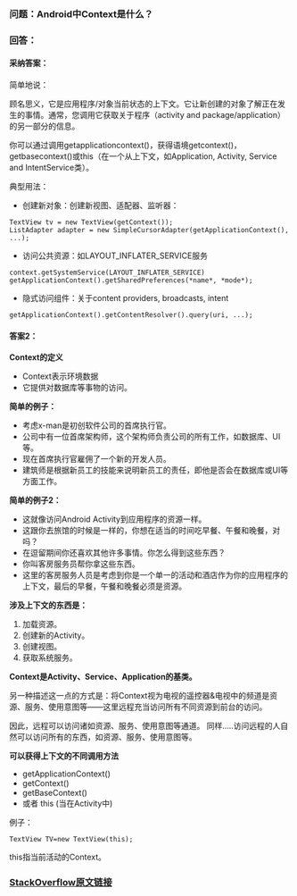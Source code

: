 ### 问题：Android中Context是什么？

### 回答：
#### 采纳答案：

简单地说：

顾名思义，它是应用程序/对象当前状态的上下文。它让新创建的对象了解正在发生的事情。通常，您调用它获取关于程序（activity and package/application）的另一部分的信息。


你可以通过调用getapplicationcontext()，获得语境getcontext()，getbasecontext()或this（在一个从上下文，如Application, Activity, Service and IntentService类）。

典型用法：

- 创建新对象：创建新视图、适配器、监听器：

```
TextView tv = new TextView(getContext());
ListAdapter adapter = new SimpleCursorAdapter(getApplicationContext(), ...);
```

- 访问公共资源：如LAYOUT_INFLATER_SERVICE服务

```
context.getSystemService(LAYOUT_INFLATER_SERVICE)
getApplicationContext().getSharedPreferences(*name*, *mode*);
```
- 隐式访问组件：关于content providers, broadcasts, intent
```
getApplicationContext().getContentResolver().query(uri, ...);
```


#### 答案2：

**Context的定义**

- Context表示环境数据
- 它提供对数据库等事物的访问。

**简单的例子：**

- 考虑x-man是初创软件公司的首席执行官。
- 公司中有一位首席架构师，这个架构师负责公司的所有工作，如数据库、UI等。
- 现在首席执行官雇佣了一个新的开发人员。
- 建筑师是根据新员工的技能来说明新员工的责任，即他是否会在数据库或UI等方面工作。

**简单的例子2：**
- 这就像访问Android Activity到应用程序的资源一样。
- 这跟你去旅馆的时候是一样的，你想在适当的时间吃早餐、午餐和晚餐，对吗？
- 在逗留期间你还喜欢其他许多事情。你怎么得到这些东西？
- 你叫客房服务员帮你拿这些东西。
- 这里的客房服务人员是考虑到你是一个单一的活动和酒店作为你的应用程序的上下文，最后的早餐，午餐和晚餐必须是资源。

**涉及上下文的东西是：**

1. 加载资源。
2. 创建新的Activity。
3. 创建视图。
4. 获取系统服务。

**Context是Activity、Service、Application的基类。**

另一种描述这一点的方式是：将Context视为电视的遥控器&电视中的频道是资源、服务、使用意图等——这里远程充当访问所有不同资源到前台的访问。

因此，远程可以访问诸如资源、服务、使用意图等通道。
同样.....访问远程的人自然可以访问所有的东西，如资源、服务、使用意图等。

**可以获得上下文的不同调用方法**

- getApplicationContext()
- getContext()
- getBaseContext()
- 或者 this (当在Activity中)

例子：

```
TextView TV=new TextView(this);
```
this指当前活动的Context。

### [StackOverflow原文链接](https://stackoverflow.com/questions/3572463/what-is-context-on-android)